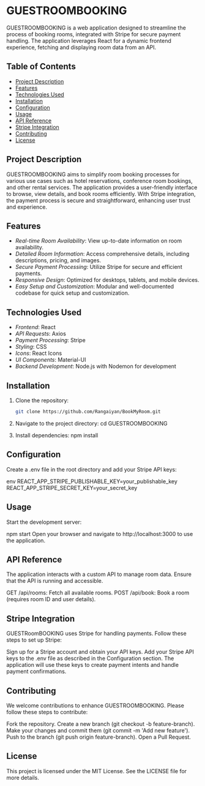 # GUESTROOMBOOKING

GUESTROOMBOOKING is a web application designed to streamline the process of booking rooms, integrated with Stripe for secure payment handling. The application leverages React for a dynamic frontend experience, fetching and displaying room data from an API.

## Table of Contents

- [Project Description](#project-description)
- [Features](#features)
- [Technologies Used](#technologies-used)
- [Installation](#installation)
- [Configuration](#configuration)
- [Usage](#usage)
- [API Reference](#api-reference)
- [Stripe Integration](#stripe-integration)
- [Contributing](#contributing)
- [License](#license)

## Project Description

GUESTROOMBOOKING aims to simplify room booking processes for various use cases such as hotel reservations, conference room bookings, and other rental services. The application provides a user-friendly interface to browse, view details, and book rooms efficiently. With Stripe integration, the payment process is secure and straightforward, enhancing user trust and experience.

## Features

- *Real-time Room Availability*: View up-to-date information on room availability.
- *Detailed Room Information*: Access comprehensive details, including descriptions, pricing, and images.
- *Secure Payment Processing*: Utilize Stripe for secure and efficient payments.
- *Responsive Design*: Optimized for desktops, tablets, and mobile devices.
- *Easy Setup and Customization*: Modular and well-documented codebase for quick setup and customization.

## Technologies Used

- *Frontend*: React
- *API Requests*: Axios
- *Payment Processing*: Stripe
- *Styling*: CSS
- *Icons*: React Icons
- *UI Components*: Material-UI
- *Backend Development*: Node.js with Nodemon for development

## Installation

1. Clone the repository:
   ```bash
   git clone https://github.com/Rangaiyan/BookMyRoom.git


2.  Navigate to the project directory:
cd GUESTROOMBOOKING

3. Install dependencies:
npm install

## Configuration
Create a .env file in the root directory and add your Stripe API keys:

 env
REACT_APP_STRIPE_PUBLISHABLE_KEY=your_publishable_key
REACT_APP_STRIPE_SECRET_KEY=your_secret_key

## Usage
Start the development server:

npm start
Open your browser and navigate to http://localhost:3000 to use the application.

## API Reference
The application interacts with a custom API to manage room data. Ensure that the API is running and accessible.

GET /api/rooms: Fetch all available rooms.
POST /api/book: Book a room (requires room ID and user details).

## Stripe Integration
GUESTRoomBOOKING uses Stripe for handling payments. Follow these steps to set up Stripe:

Sign up for a Stripe account and obtain your API keys.
Add your Stripe API keys to the .env file as described in the Configuration section.
The application will use these keys to create payment intents and handle payment confirmations.

## Contributing
We welcome contributions to enhance GUESTROOMBOOKING. Please follow these steps to contribute:

Fork the repository.
Create a new branch (git checkout -b feature-branch).
Make your changes and commit them (git commit -m 'Add new feature').
Push to the branch (git push origin feature-branch).
Open a Pull Request.

## License
This project is licensed under the MIT License. See the LICENSE file for more details.
